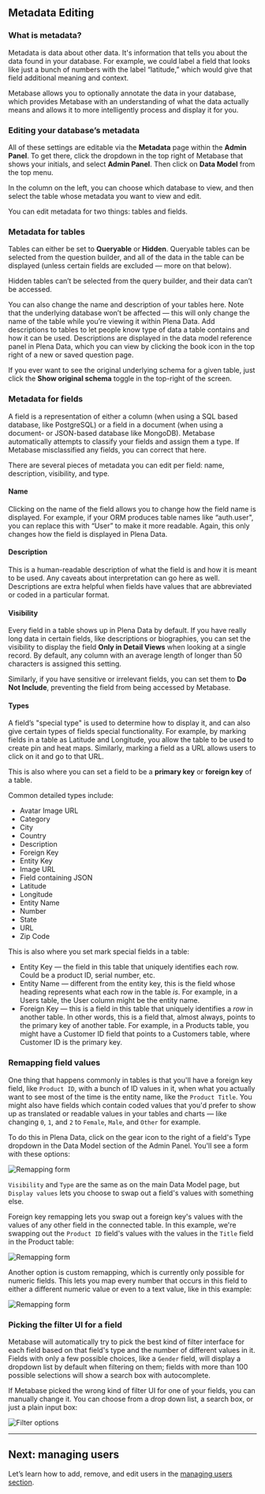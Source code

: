 
## Metadata Editing

### What is metadata?
Metadata is data about other data. It's information that tells you about the data found in your database. For example, we could label a field that looks like just a bunch of numbers with the label “latitude,” which would give that field additional meaning and context.

Metabase allows you to optionally annotate the data in your database, which provides Metabase with an understanding of what the data actually means and allows it to more intelligently process and display it for you.

### Editing your database’s metadata
All of these settings are editable via the **Metadata** page within the **Admin Panel**. To get there, click the dropdown in the top right of Metabase that shows your initials, and select **Admin Panel**. Then click on **Data Model** from the top menu.

In the column on the left, you can choose which database to view, and then select the table whose metadata you want to view and edit.

You can edit metadata for two things: tables and fields.

### Metadata for tables
Tables can either be set to **Queryable** or **Hidden**. Queryable tables can be selected from the question builder, and all of the data in the table can be displayed (unless certain fields are excluded — more on that below).

Hidden tables can’t be selected from the query builder, and their data can’t be accessed.

You can also change the name and description of your tables here. Note that the underlying database won’t be affected — this will only change the name of the table while you’re viewing it within Plena Data. Add descriptions to tables to let people know type of data a table contains and how it can be used. Descriptions are displayed in the data model reference panel in Plena Data, which you can view by clicking the book icon in the top right of a new or saved question page.

If you ever want to see the original underlying schema for a given table, just click the **Show original schema** toggle in the top-right of the screen.


### Metadata for fields

A field is a representation of either a column (when using a SQL based database, like PostgreSQL) or a field in a document (when using a document- or JSON-based database like MongoDB). Metabase automatically attempts to classify your fields and assign them a type. If Metabase misclassified any fields, you can correct that here.

There are several pieces of metadata you can edit per field: name, description, visibility, and type.

#### Name

Clicking on the name of the field allows you to change how the field name is displayed. For example, if your ORM produces table names like “auth.user", you can replace this with “User” to make it more readable. Again, this only changes how the field is displayed in Plena Data.

#### Description

This is a human-readable description of what the field is and how it is meant to be used. Any caveats about interpretation can go here as well. Descriptions are extra helpful when fields have values that are abbreviated or coded in a particular format.

#### Visibility

Every field in a table shows up in Plena Data by default. If you have really long data in certain fields, like descriptions or biographies, you can set the visibility to display the field **Only in Detail Views** when looking at a single record. By default, any column with an average length of longer than 50 characters is assigned this setting.

Similarly, if you have sensitive or irrelevant fields, you can set them to **Do Not Include**, preventing the field from being accessed by Metabase.

#### Types

A field’s "special type" is used to determine how to display it, and can also give certain types of fields special functionality. For example, by marking fields in a table as Latitude and Longitude, you allow the table to be used to create pin and heat maps. Similarly, marking a field as a URL allows users to click on it and go to that URL.

This is also where you can set a field to be a **primary key** or **foreign key** of a table.

Common detailed types include:

* Avatar Image URL
* Category
* City
* Country
* Description
* Foreign Key
* Entity Key
* Image URL
* Field containing JSON
* Latitude
* Longitude
* Entity Name
* Number
* State
* URL
* Zip Code

This is also where you set mark special fields in a table:

* Entity Key — the field in this table that uniquely identifies each row. Could be a product ID, serial number, etc.
* Entity Name — different from the entity key, this is the field whose heading represents what each row in the table *is*. For example, in a Users table, the User column might be the entity name.
* Foreign Key — this is a field in this table that uniquely identifies a *row* in another table. In other words, this is a field that, almost always, points to the primary key of another table. For example, in a Products table, you might have a Customer ID field that points to a Customers table, where Customer ID is the primary key.

### Remapping field values
One thing that happens commonly in tables is that you'll have a foreign key field, like `Product ID`, with a bunch of ID values in it, when what you actually want to see most of the time is the entity name, like the `Product Title`. You might also have fields which contain coded values that you'd prefer to show up as translated or readable values in your tables and charts — like changing `0`, `1`, and `2` to `Female`, `Male`, and `Other` for example.

To do this in Plena Data, click on the gear icon to the right of a field's Type dropdown in the Data Model section of the Admin Panel. You'll see a form with these options:

![Remapping form](./images/remapping/form.png)

`Visibility` and `Type` are the same as on the main Data Model page, but `Display values` lets you choose to swap out a field's values with something else.

Foreign key remapping lets you swap out a foreign key's values with the values of any other field in the connected table. In this example, we're swapping out the `Product ID` field's values with the values in the `Title` field in the Product table:

![Remapping form](./images/remapping/fk-mapping.png)

Another option is custom remapping, which is currently only possible for numeric fields. This lets you map every number that occurs in this field to either a different numeric value or even to a text value, like in this example:

![Remapping form](./images/remapping/custom-mapping.png)

### Picking the filter UI for a field

Metabase will automatically try to pick the best kind of filter interface for each field based on that field's type and the number of different values in it. Fields with only a few possible choices, like a `Gender` field, will display a dropdown list by default when filtering on them; fields with more than 100 possible selections will show a search box with autocomplete.

If Metabase picked the wrong kind of filter UI for one of your fields, you can manually change it. You can choose from a drop down list, a search box, or just a plain input box:

![Filter options](./images/filter-options.png)

---

## Next: managing users
Let’s learn how to add, remove, and edit users in the [managing users section](04-managing-users.md).

